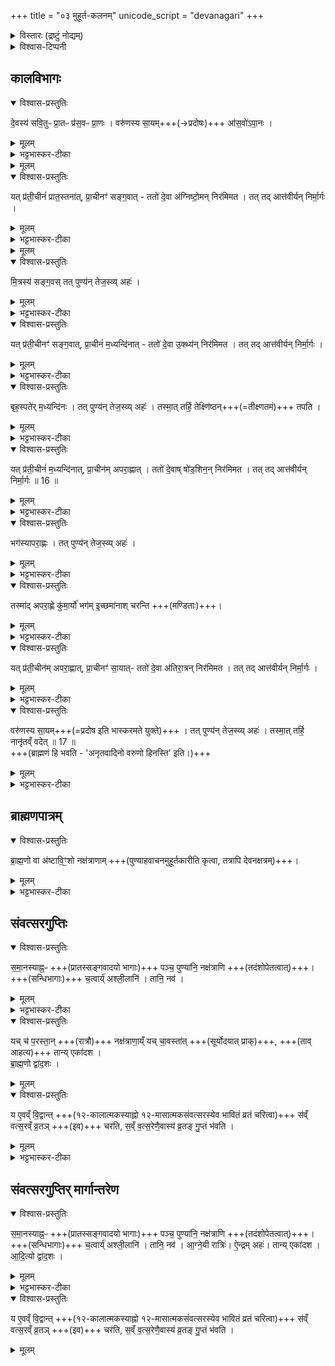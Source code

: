 +++
title = "०३ मुहूर्त-कलनम्"
unicode_script = "devanagari"
+++
<details><summary>विस्तारः (द्रष्टुं नोद्यम्)</summary>

नक्षत्रेष्टिकाण्डम्‌
</details>

<details><summary>विश्वास-टिप्पनी</summary>

- अह्नः कालविभागाः - प्रातः, सङ्गवः, पूर्वाह्णः, अपराह्णः, सायाह्नः। प्रत्येकस्मिन् मुहूर्तत्रयम् इति सायणः। तेषु सन्धिमुहूर्तानाम् अनौचित्यं कर्मसु ब्रूते।  
- प्रत्येकः कालो दिवसास्याष्टमो भागः कश्चनेति भट्टभास्करः। तन्मते सायाह्णो नाम प्रदोषः। अयम् मतो रोचतेतराम्।
- प्रत्येकोऽपि कालो दिवसस्य पञ्चमो भाग इति सायणः। प्रत्येकोऽप्यसौ ३-मुहूर्तात्मकः। 

</details>


## कालविभागः
<details open><summary>विश्वास-प्रस्तुतिः</summary>

दे॒वस्य॑ सवि॒तुᳶ प्रा॒तᳶ प्र॑स॒वᳶ प्रा॒णः । वरु॑णस्य सा॒यम्+++(→प्रदोषः)+++ आ॑स॒वो॑ऽपा॒नः ।
</details>
<details><summary>मूलम्</summary>

दे॒वस्य॑ सवि॒तुᳶ प्रा॒तᳶ प्र॑स॒वᳶ प्रा॒णः ।  
वरु॑णस्य सा॒यम् आ॑स॒वो॑ ऽपा॒नः ।
</details>
<details><summary>भट्टभास्कर-टीका</summary>

1 देवस्य सवितुरित्यादि ॥ सवितुर्निजोदयेन सर्वस्य प्रेरयितुः देवस्य प्रसवः अनुज्ञैव स प्रातःकालः, तत्र सर्वाणि कर्माणि निजोदयेन देवोऽनुजानातीति कृत्वा, अत एव प्राणः प्राणस्थानीयः कर्मणाम् । अनेन कर्माणि प्राणन्तीव । वरुणस्य वारकस्य । तमसा विश्वं छादयितुमारभमाणस्य आसवः अनुज्ञैव सायंकालः प्रदोषः । यद्वा - आच्छेद आसवः कर्मणामुपरमः । अत एव अपानः अपानस्थानीयः, अपानन्त्येव कर्माणि अनेनेति ॥
</details>
<details><summary>मूलम्</summary>

यत्प्र॑ती॒चीन॑म्प्रात॒स्तना॑त् ।
प्रा॒चीनꣳ॑ सङ्ग॒वात् ।
ततो॑ दे॒वा अ॑ग्निष्टो॒मन्निर॑मिमत ।
</details>

<details open><summary>विश्वास-प्रस्तुतिः</summary>

यत् प्र॑ती॒चीनं॑ प्रात॒स्तना॑त्, प्रा॒चीनꣳ॑ सङ्ग॒वात् - ततो॑ दे॒वा अ॑ग्निष्टो॒मन् निर॑मिमत । तत् तद् आत्त॑वीर्यन् निर्मा॒र्गः ।
</details>
<details><summary>मूलम्</summary>

यत् प्र॑ती॒चीन॑म् प्रात॒स्तना॑त्  प्रा॒चीनꣳ॑ सङ्ग॒वात्  ततो॑ दे॒वा अ॑ग्निष्टो॒मन् निर॑मिमत ।
तत् तदात्त॑वीर्यन् निर्मा॒र्गः ।
</details>
<details><summary>भट्टभास्कर-टीका</summary>

2 एवमिमौ द्वौ कालौ आद्यन्तौ, अथ मध्यवर्तिन आह - यदित्यादि ॥ प्रातस्तनात् कालात् प्रतीचीनं संगवात् कालात् प्राचीनं दिवसस्याष्टमं द्वितीयम् । ततः कालात् सारमादाय अग्निष्टोमं निरमिमत देवाः । तत् तस्मात् तत् आत्तवीर्यं गृहीतसारं अत एव निर्मार्गः । ऋजीषः । निर्मृज्यते त्यज्यते इति निर्मार्गः ।
</details>

<details><summary>मूलम्</summary>

मि॒त्रस्य॑ सङ्ग॒वः । तत् पुण्य॑न् तेज॒स्व्य् अहः॑ । तस्मा॒त् तर्हि॑ प॒शव॑स् स॒माय॑न्ति ।
</details>
<details open><summary>विश्वास-प्रस्तुतिः</summary>

मि॒त्रस्य॑ सङ्ग॒वस्  तत् पुण्य॑न् तेज॒स्व्य् अहः॑ ।  
</details>
<details><summary>मूलम्</summary>

मि॒त्रस्य॑ सङ्ग॒वस्  तत् पुण्य॑न् तेज॒स्व्य् अहः॑ ।  
तस्मा॒त् तर्हि॑ प॒शव॑स् स॒माय॑न्ति ।
</details>
<details><summary>भट्टभास्कर-टीका</summary>

अयं संगवः तृतीयं अष्टमो भागो मित्रस्य । तत् अनात्तसारत्वात् पुण्यं तेजस्वि उज्ज्वलं अहः अहरकदेशः ।  

तस्मात् तर्हि तस्मिन् काले पशवस्समायन्ति दिगन्तेषु चरित्वा व्रजं समागच्छन्ति तस्मात्सङ्गवत्वमिति ॥
</details>

<details open><summary>विश्वास-प्रस्तुतिः</summary>

यत् प्र॑ती॒चीनꣳ॑ सङ्ग॒वात्, प्रा॒चीनं॑ म॒ध्यन्दि॑नात् - ततो॑ दे॒वा उ॒क्थ्य॑न् निर॑मिमत ।  तत् तद् आत्त॑वीर्यन् निर्मा॒र्गः ।
</details>
<details><summary>मूलम्</summary>

यत्प्र॑ती॒चीनꣳ॑ सङ्ग॒वात् ॥ 15 ॥  
प्रा॒चीन॑म्म॒ध्यन्दि॑नात् ।
ततो॑ दे॒वा उ॒क्थ्य॑न्निर॑मिमत ।
</details>
<details><summary>भट्टभास्कर-टीका</summary>

3 अथ सङ्गवमध्यन्दिनयोः मध्यमादष्टमांशाच्चतुर्थात् उक्थ्यं निरमिमत ॥ तत्तदित्यादि । गतम् ।
</details>

<details open><summary>विश्वास-प्रस्तुतिः</summary>

बृह॒स्पते॑र् म॒ध्यन्दि॑नः । तत् पुण्य॑न् तेज॒स्व्य् अहः॑ । तस्मा॒त् तर्हि॒ तेक्ष्णि॑ष्ठन्+++(=तीक्ष्णतमं)+++ तपति ।
</details>
<details><summary>मूलम्</summary>

बृह॒स्पते॑र्म॒ध्यन्दि॑नः ।
तत्पुण्य॑न्तेज॒स्व्यहः॑ ।
</details>
<details><summary>भट्टभास्कर-टीका</summary>

अथ बृहस्पतेर्मध्यन्दिनः पश्चमोऽष्टमांशः । तत्पुण्यमित्यादि । गतम् । तस्मात्तर्हि तदानीं तेक्ष्णिष्ठं तीक्ष्णतमं तपति तपनः । छान्दसमेत्वम् ॥
</details>

<details open><summary>विश्वास-प्रस्तुतिः</summary>

यत् प्र॑ती॒चीनं॑ म॒ध्यन्दि॑नात्, प्रा॒चीन॑म् अपरा॒ह्णात् । ततो॑ दे॒वाष् षो॑ड॒शिन॒न् निर॑मिमत ।  तत् तद् आत्त॑वीर्यन् निर्मा॒र्गः ॥ 16 ॥
</details>
<details><summary>मूलम्</summary>

यत्प्र॑ती॒चीन॑म्म॒ध्यन्दि॑नात् ।
प्रा॒चीन॑मपरा॒ह्णात् ।
ततो॑ दे॒वाष्षो॑ड॒शिन॒न्निर॑मिमत ।
</details>
<details><summary>भट्टभास्कर-टीका</summary>

4 अथ मध्यन्दिनापराह्णयोः मध्यमादष्टमांशात् षष्ठात् षोडशिनं निरमिमत ॥ तदित्यादि । गतम् ।
</details>
<details open><summary>विश्वास-प्रस्तुतिः</summary>

भग॑स्यापरा॒ह्णः । तत् पुण्य॑न् तेज॒स्व्य् अहः॑ । 
</details>
<details><summary>मूलम्</summary>

भग॑स्यापरा॒ह्णः ।
तत्पुण्य॑न्तेज॒स्व्यहः॑ ।
</details>
<details><summary>भट्टभास्कर-टीका</summary>

अथ भगस्य सप्तमोऽष्टमांशः अपराह्णः, तत्पुण्यं, तेजस्वि ।
</details>
<details open><summary>विश्वास-प्रस्तुतिः</summary>

तस्मा॑द् अपरा॒ह्णे कु॑मा॒र्यो॑ भग॑म् इ॒च्छमा॑नाश् चरन्ति +++(मण्डिताः)+++।
</details>
<details><summary>मूलम्</summary>

तस्मा॑द् अपरा॒ह्णे कु॑मा॒र्यो॑ भग॑म् इ॒च्छमा॑नाश् चरन्ति ।
</details>
<details><summary>भट्टभास्कर-टीका</summary>

तस्मात् तदानीं कुमार्यो भगं श्रियं सौभाग्यमिच्छन्त्यः चरन्ति मण्डनपरा वर्तन्ते ॥
</details>

<details open><summary>विश्वास-प्रस्तुतिः</summary>

यत् प्र॑ती॒चीन॑म् अपरा॒ह्णात्, प्रा॒चीनꣳ॑ सा॒यात्- ततो॑ दे॒वा अ॑तिरा॒त्रन् निर॑मिमत ।  तत् तद् आत्त॑वीर्यन् निर्मा॒र्गः ।
</details>
<details><summary>मूलम्</summary>

यत्प्र॑ती॒चीन॑मपरा॒ह्णात् ।
प्रा॒चीनꣳ॑ सा॒यात् ।
ततो॑ दे॒वा अ॑तिरा॒त्रन्निर॑मिमत ।
</details>
<details><summary>भट्टभास्कर-टीका</summary>

5 अथापराह्णसायंकालयोर्मध्यमादष्टमांशात् अतिरात्रं निरमिमत ॥ तदित्यादि । गतम् ।
</details>

<details open><summary>विश्वास-प्रस्तुतिः</summary>

वरु॑णस्य सा॒यम्+++(=प्रदोष इति भास्करमते युक्ते)+++ । तत् पुण्य॑न् तेज॒स्व्य् अहः॑ । तस्मा॒त् तर्हि॒ नानृ॑तव्ँ वदेत् ॥ 17 ॥  
+++(ब्राह्मणं हि भवति - 'अनृतवादिनो वरुणो हिनस्ति' इति।)+++
</details>
<details><summary>मूलम्</summary>

वरु॑णस्य सा॒यम् ।  
तत्पुण्य॑न्तेज॒स्व्यहः॑ ।  
तस्मा॒त् तर्हि॒ नानृ॑तव्ँ वदेत् ॥ 17 ॥
</details>
<details><summary>भट्टभास्कर-टीका</summary>

अथ वरुणस्य सायं प्रदोषकालः । तत्पुण्यं तेजस्वि तस्मात् तदानीं नानृतं वदेत् वारुणत्वात्तस्य । ब्राह्मणं हि भवति - 'अनृतवादिनो वरुणो हिनस्ति'इति, 'अतृते खलु वै क्रियमाणे वरुणो गृह्णाति'इति च । तूष्णीमेवासनं वरमिति ॥
</details>


## ब्राह्मणपात्रम्
<details open><summary>विश्वास-प्रस्तुतिः</summary>

ब्रा॒ह्म॒णो वा अ॑ष्टावि॒ꣳ॒शो नक्ष॑त्राणाम् +++(पुण्याहवाचनमुहूर्तकारीति कृत्वा, तत्रापि देवनक्षत्रम्)+++।
</details>
<details><summary>मूलम्</summary>

ब्रा॒ह्म॒णो वा अ॑ष्टावि॒ꣳ॒शो नक्ष॑त्राणाम् ।
</details>
<details><summary>भट्टभास्कर-टीका</summary>

6 ब्रह्मणो वा इत्यादि ॥ अष्टाविंशमिदं नक्षत्रं ब्राह्मणो नाम । अष्टविंशतेः पूरणोऽष्टाविंशः । नक्षत्राणीवायमपि पुण्याहवाचनमुहूर्तकारीति कृत्वा ।
</details>

## संवत्सरगुप्तिः
<details open><summary>विश्वास-प्रस्तुतिः</summary>

स॒मा॒नस्याह्न॒ᳶ +++(प्रातस्सङ्गवादयो भागाः)+++ पञ्च॒ पुण्या॑नि॒ नक्ष॑त्राणि +++(तदंशोपेतत्वात्)+++। +++(सन्धिभागाः)+++ च॒त्वार्य्॑ अश्ली॒लानि॑ । तानि॒ नव॑ ।
</details>
<details><summary>मूलम्</summary>

स॒मा॒नस्याह्न॒ᳶ पञ्च॒ पुण्या॑नि॒ नक्ष॑त्राणि ।  
च॒त्वार्य् अ॑श्ली॒लानि॑ । तानि॒ नव॑ ।
</details>
<details><summary>भट्टभास्कर-टीका</summary>

अथ तत् देवनक्षत्रैस्समानकार्यत्वं ब्राह्मणस्याह - समानस्य एकस्य अह्नः उक्तेन प्रकारेण पुण्यानि शोभनानि नक्षत्राणि नक्षत्रांशाः पश्च प्रातःकालसङ्गवमाध्यन्दिनापराह्णसायंकालाः ।  
अथ अश्लीलानि अशोभनानि चत्वारि अग्निष्टोमोक्थ्यषोडश्यतिरात्रोत्पत्त्या हृतसाराणि । तान्युभयानि संहत्य नव भवन्ति ॥
</details>

<details open><summary>विश्वास-प्रस्तुतिः</summary>

यच् च॑ प॒रस्ता॒न् +++(रात्रौ)+++ नक्ष॑त्राणा॒य्ँ यच् चा॒वस्ता॑त् +++(सूर्योदयात् प्राक्)+++, +++(ताव् आहत्य)+++ तान्य् एका॑दश ।  
ब्रा॒ह्म॒णो द्वा॑द॒शः ।
</details>
<details><summary>मूलम्</summary>

यच्च॑ प॒रस्ता॒न्नक्ष॑त्राणा॒य्ँ यच्चा॒वस्ता॑त् ।
तान्येका॑दश ।
ब्रा॒ह्म॒णो द्वा॑द॒शः ।
</details>

<details open><summary>विश्वास-प्रस्तुतिः</summary>

य ए॒वव्ँ वि॒द्वान्त् +++(१२-कालात्मकस्याह्नो १२-मासात्मकसंवत्सरस्येव भावितं व्रतं चरित्वा)+++ स॑व्ँ वत्स॒रव्ँ व्र॒तञ् +++(इव)+++ चर॑ति, स॒व्ँ व॒त्स॒रेणै॒वास्य॑ व्र॒तङ् गु॒प्तं भ॑वति ।
</details>
<details><summary>मूलम्</summary>

य ए॒वव्ँ वि॒द्वान्त्स॑व्ँवत्स॒रव्ँव्र॒तञ्चर॑ति ।
स॒व्ँव॒त्स॒रेणै॒वास्य॑ व्र॒तङ्गु॒प्तम्भ॑वति ।
</details>
<details><summary>भट्टभास्कर-टीका</summary>

7 अथ यच्च परस्तान्नक्षत्राणां सायंकालात्पूर्वा सन्ध्या यच्चावस्तात् प्रातस्सन्ध्या ते द्वे भवतः । अथ ताभ्यां संहतानि एकादश भवन्ति । ब्राह्मणो द्वादशः । इदं नक्षत्रकार्यकारित्वं ब्राह्मणस्य ।  
एवं ब्राह्मणेन सह द्वादशत्वान्वयात् संवत्सरं संवत्सरस्थानीयं ऐकाहिकं व्रतं कर्म विद्वान्यश्चरति अस्य एतत् व्रतं एकेनाह्ना क्रियमाणमपि संवत्सरेण गुप्तं भवति । केचिदाहुः - 'शुक्रं परस्तात् ज्योतिरवस्तात्' इति उक्ते तयोरपि तस्मिन्नक्षत्रे क्रियमाणस्य कर्मणः साद्गुण्यहेतुत्यात् संवत्सरसिद्धिरिति ।
</details>

## संवत्सरगुप्तिर् मार्गान्तरेण
<details open><summary>विश्वास-प्रस्तुतिः</summary>

स॒मा॒नस्याह्न॒ᳶ +++(प्रातस्सङ्गवादयो भागाः)+++ पञ्च॒ पुण्या॑नि॒ नक्ष॑त्राणि +++(तदंशोपेतत्वात्)+++।  +++(सन्धिभागाः)+++ च॒त्वार्य्॑ अश्ली॒लानि॑ । तानि॒ नव॑ ।
आ॒ग्ने॒यी रात्रिः॑। ऐ॒न्द्रम् अहः॑। तान्य् एका॑दश । आ॒दि॒त्यो द्वा॑द॒शः ।
</details>
<details><summary>मूलम्</summary>

स॒मा॒नस्याह्न॒ᳶ पञ्च॒ पुण्या॑नि॒ नक्ष॑त्राणि । च॒त्वार्य॑श्ली॒लानि॑ । तानि॒ नव॑ ।  
आ॒ग्ने॒यी रात्रिः॑ । ऐ॒न्द्रमहः॑ । तान्येका॑दश । आ॒दि॒त्यो द्वा॑द॒शः ।
</details>
<details><summary>भट्टभास्कर-टीका</summary>

समानस्येत्यादिना अन्यथा द्वादशत्वं प्रतिपादयति ।
आग्नेय्या रात्र्या ऐन्द्रेण चाह्ना आदित्येन सह तानि द्वादशेति । गतमन्यत् ॥

इति पञ्चमे तृतीयोऽनुवाकः ॥  

</details>

<details open><summary>विश्वास-प्रस्तुतिः</summary>

य ए॒वव्ँ वि॒द्वान्त् +++(१२-कालात्मकस्याह्नो १२-मासात्मकसंवत्सरस्येव भावितं व्रतं चरित्वा)+++ स॑व्ँ वत्स॒रव्ँ व्र॒तञ् +++(इव)+++  चर॑ति, स॒व्ँ व॒त्स॒रेणै॒वास्य॑ व्र॒तङ् गु॒प्तं भ॑वति ।
</details>

<details><summary>मूलम्</summary>

य ए॒वव्ँ वि॒द्वान्थ् स॑व्ँवत्स॒रव्ँ व्र॒तञ् चर॑ति ।
स॒व्ँव॒त्स॒रेणै॒वास्य॑ व्र॒तङ् गु॒प्तम् भ॑वति ॥ 18 ॥  

</details>
